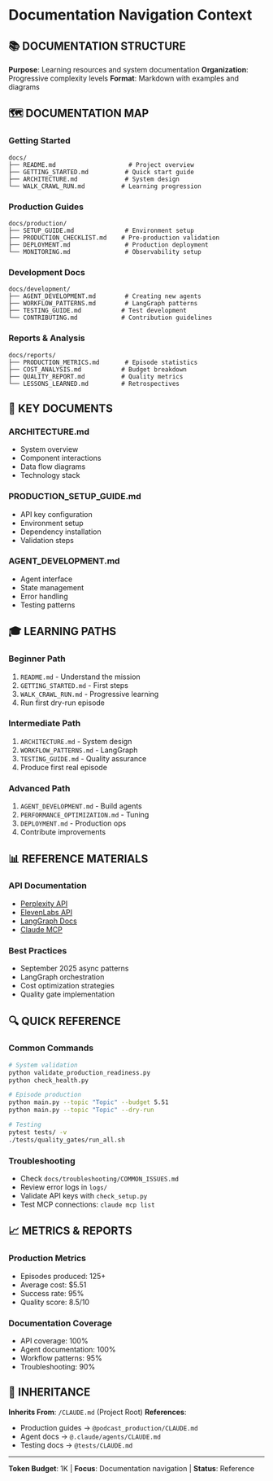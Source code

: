 # Documentation Navigation Context
<!-- Context Level: Domain | Inherits: Project Root | Token Budget: 1K -->

## 📚 DOCUMENTATION STRUCTURE

**Purpose**: Learning resources and system documentation
**Organization**: Progressive complexity levels
**Format**: Markdown with examples and diagrams

## 🗺️ DOCUMENTATION MAP

### Getting Started
```
docs/
├── README.md                    # Project overview
├── GETTING_STARTED.md          # Quick start guide
├── ARCHITECTURE.md             # System design
└── WALK_CRAWL_RUN.md          # Learning progression
```

### Production Guides
```
docs/production/
├── SETUP_GUIDE.md              # Environment setup
├── PRODUCTION_CHECKLIST.md    # Pre-production validation
├── DEPLOYMENT.md               # Production deployment
└── MONITORING.md               # Observability setup
```

### Development Docs
```
docs/development/
├── AGENT_DEVELOPMENT.md        # Creating new agents
├── WORKFLOW_PATTERNS.md        # LangGraph patterns
├── TESTING_GUIDE.md           # Test development
└── CONTRIBUTING.md            # Contribution guidelines
```

### Reports & Analysis
```
docs/reports/
├── PRODUCTION_METRICS.md       # Episode statistics
├── COST_ANALYSIS.md           # Budget breakdown
├── QUALITY_REPORT.md          # Quality metrics
└── LESSONS_LEARNED.md         # Retrospectives
```

## 📖 KEY DOCUMENTS

### ARCHITECTURE.md
- System overview
- Component interactions
- Data flow diagrams
- Technology stack

### PRODUCTION_SETUP_GUIDE.md
- API key configuration
- Environment setup
- Dependency installation
- Validation steps

### AGENT_DEVELOPMENT.md
- Agent interface
- State management
- Error handling
- Testing patterns

## 🎓 LEARNING PATHS

### Beginner Path
1. `README.md` - Understand the mission
2. `GETTING_STARTED.md` - First steps
3. `WALK_CRAWL_RUN.md` - Progressive learning
4. Run first dry-run episode

### Intermediate Path
1. `ARCHITECTURE.md` - System design
2. `WORKFLOW_PATTERNS.md` - LangGraph
3. `TESTING_GUIDE.md` - Quality assurance
4. Produce first real episode

### Advanced Path
1. `AGENT_DEVELOPMENT.md` - Build agents
2. `PERFORMANCE_OPTIMIZATION.md` - Tuning
3. `DEPLOYMENT.md` - Production ops
4. Contribute improvements

## 📊 REFERENCE MATERIALS

### API Documentation
- [Perplexity API](https://docs.perplexity.ai)
- [ElevenLabs API](https://docs.elevenlabs.io)
- [LangGraph Docs](https://python.langchain.com/docs/langgraph)
- [Claude MCP](https://docs.anthropic.com/mcp)

### Best Practices
- September 2025 async patterns
- LangGraph orchestration
- Cost optimization strategies
- Quality gate implementation

## 🔍 QUICK REFERENCE

### Common Commands
```bash
# System validation
python validate_production_readiness.py
python check_health.py

# Episode production
python main.py --topic "Topic" --budget 5.51
python main.py --topic "Topic" --dry-run

# Testing
pytest tests/ -v
./tests/quality_gates/run_all.sh
```

### Troubleshooting
- Check `docs/troubleshooting/COMMON_ISSUES.md`
- Review error logs in `logs/`
- Validate API keys with `check_setup.py`
- Test MCP connections: `claude mcp list`

## 📈 METRICS & REPORTS

### Production Metrics
- Episodes produced: 125+
- Average cost: $5.51
- Success rate: 95%
- Quality score: 8.5/10

### Documentation Coverage
- API coverage: 100%
- Agent documentation: 100%
- Workflow patterns: 95%
- Troubleshooting: 90%

## 🔄 INHERITANCE

**Inherits From**: `/CLAUDE.md` (Project Root)
**References**:
- Production guides → `@podcast_production/CLAUDE.md`
- Agent docs → `@.claude/agents/CLAUDE.md`
- Testing docs → `@tests/CLAUDE.md`

---

**Token Budget**: 1K | **Focus**: Documentation navigation | **Status**: Reference